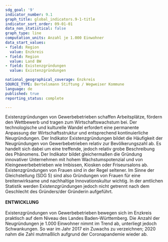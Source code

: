 ```yaml
---
sdg_goal: '9'
indicator_number: 9.1
graph_title: global_indicators.9-1-title
indicator_sort_order: 09-01-01
data_non_statistical: false
graph_type: line
computation_units: Anzahl je 1.000 Einwohner
data_start_values:
- field: Region
  value: Enzkreis
- field: Region
  value: Land BW
- field: Existenzgründungen
  value: Existenzgründungen

national_geographical_coverage: Enzkreis
SOURCE_TYPE: Bertelsmann Stiftung / Wegweiser Kommune
language: de
published: true
reporting_status: complete

---
```


Existenzgründungen von Gewerbebetrieben schaffen Arbeitsplätze, fördern den Wettbewerb und tragen zum Wirtschaftswachstum bei. Der technologische und kulturelle Wandel erfordert eine permanente Anpassung der Wirtschaftsstruktur und entsprechend kontinuierliche Neugründungen. Der Indikator Existenzgründungen bildet die Häufigkeit der Neugründungen von Gewerbebetrieben relativ zur Bevölkerungszahl ab. Es handelt sich dabei um eine treffende, jedoch relativ grobe Beschreibung des Phänomens. Der Indikator bildet gleichermaßen die Gründung innovativer Unternehmen mit hohem Wachstumspotenzial und von Kleingewerbebetrieben wie Imbissen, Kiosken oder Friseursalons ab. Existenzgründungen von Frauen sind in der Regel seltener. Im Sinne der Gleichstellung (SDG 5) sind also Gründungen von Frauen für eine breitenwirksame und nachhaltige Innovationskultur wichtig. In der amtlichen Statistik werden Existenzgründungen jedoch nicht getrennt nach dem Geschlecht des Gründers/der Gründerin aufgeführt. <br>
<br>
**ENTWICKLUNG** <br>
<br>
Existenzgründungen von Gewerbebetrieben bewegen sich im Enzkreis praktisch auf dem Niveau des Landes Baden-Württemberg. Die Anzahl der Neugründungen je 1.000 Einwohner nimmt im Trend ab, unterliegt jedoch Schwankungen. So war im Jahr 2017 ein Zuwachs zu verzeichnen; 2020 nahm die Zahl mutmaßlich aufgrund der Coronapandemie wieder ab.

